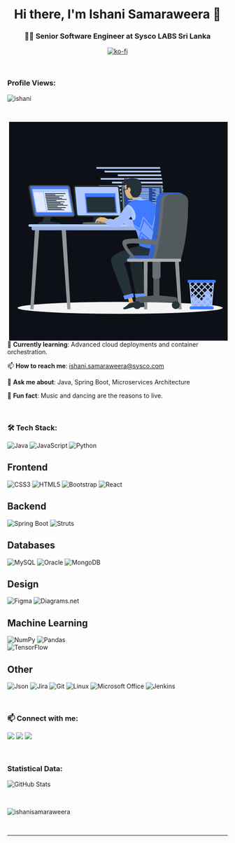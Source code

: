 <h1 align="center">Hi there, I'm Ishani Samaraweera 👋</h1>
<h3 align="center">👩‍💻 Senior Software Engineer at Sysco LABS Sri Lanka</h3>
<div align="center">	
    
[![ko-fi](https://ko-fi.com/img/githubbutton_sm.svg)](https://ko-fi.com/isam6241)

</div>
<br>
<p align="right"> <h3>Profile Views:</h3> <img src="https://komarev.com/ghpvc/?username=ishanisamaraweera&label=Profile%20views&color=0e75b6&style=flat"
    alt="ishani" /> 
  </p>
<br>

<p><img align="right" src="https://github.com/ishanisamaraweera/ishanisamaraweera/blob/main/ishani.gif" alt="Ishani" /></p>

🌱 **Currently learning**: Advanced cloud deployments and container orchestration.

📫 **How to reach me**: ishani.samaraweera@sysco.com

💬 **Ask me about**: Java, Spring Boot, Microservices Architecture

🌟 **Fun fact**: Music and dancing are the reasons to live.

<br>

### 🛠 Tech Stack:

<p align="left">
    
![Java](https://img.shields.io/badge/java-%23ED8B00.svg?style=for-the-badge&logo=java&logoColor=white) 
![JavaScript](https://img.shields.io/badge/javascript-%23323330.svg?style=for-the-badge&logo=javascript&logoColor=%23F7DF1E) 
![Python](https://img.shields.io/badge/python-3670A0?style=for-the-badge&logo=python&logoColor=ffdd54)  

## Frontend
![CSS3](https://img.shields.io/badge/css3-%231572B6.svg?style=for-the-badge&logo=css3&logoColor=white) 
![HTML5](https://img.shields.io/badge/html5-%23E34F26.svg?style=for-the-badge&logo=html5&logoColor=white) 
![Bootstrap](https://img.shields.io/badge/bootstrap-%23563D7C.svg?style=for-the-badge&logo=bootstrap&logoColor=white) 
![React](https://img.shields.io/badge/react-%2320232a.svg?style=for-the-badge&logo=react&logoColor=%2361DAFB) 

## Backend
![Spring Boot](https://img.shields.io/badge/Spring%20Boot-6DB33F?style=for-the-badge&logo=springboot&logoColor=white)
![Struts](https://img.shields.io/badge/Struts-EE0000?style=for-the-badge&logo=apache&logoColor=white)

## Databases
![MySQL](https://img.shields.io/badge/MySQL-4479A1?style=for-the-badge&logo=mysql&logoColor=white)
![Oracle](https://img.shields.io/badge/Oracle-F80000?style=for-the-badge&logo=oracle&logoColor=white)
![MongoDB](https://img.shields.io/badge/MongoDB-47A248?style=for-the-badge&logo=mongodb&logoColor=white) 

## Design
![Figma](https://img.shields.io/badge/figma-%23F24E1E.svg?style=for-the-badge&logo=figma&logoColor=white) 
![Diagrams.net](https://img.shields.io/badge/Diagrams.net-F08705?style=for-the-badge&logo=diagrams.net&logoColor=white)


## Machine Learning
![NumPy](https://img.shields.io/badge/numpy-%23013243.svg?style=for-the-badge&logo=numpy&logoColor=white) 
![Pandas](https://img.shields.io/badge/pandas-%23150458.svg?style=for-the-badge&logo=pandas&logoColor=white)  
![TensorFlow](https://img.shields.io/badge/TensorFlow-%23FF6F00.svg?style=for-the-badge&logo=TensorFlow&logoColor=white)

## Other
![Json](https://img.shields.io/badge/json-5E5C5C?style=for-the-badge&logo=json&logoColor=white)
![Jira](https://img.shields.io/badge/Jira-0052CC?style=for-the-badge&logo=Jira&logoColor=white)
![Git](https://img.shields.io/badge/Git-F05032?style=for-the-badge&logo=git&logoColor=white)
![Linux](https://img.shields.io/badge/Linux-FCC624?style=for-the-badge&logo=linux&logoColor=black)
![Microsoft Office](https://img.shields.io/badge/Microsoft_Office-D83B01?style=for-the-badge&logo=microsoft-office&logoColor=white) 
![Jenkins](https://img.shields.io/badge/Jenkins-D24939?style=for-the-badge&logo=jenkins&logoColor=white)
</p>
</br>
<h3 align="left">📫 Connect with me:</h3>
<div align="left">

[<img src="https://img.shields.io/badge/linkedin-%230077B5.svg?&style=for-the-badge&logo=linkedin&logoColor=white" />](https://www.linkedin.com/in/ishanisamaraweera/) [<img src = "https://img.shields.io/badge/twitter-%2320A1F1.svg?&style=for-the-badge&logo=twitter&logoColor=white">](https://twitter.com/sa_ishani/)  [<img src = "https://img.shields.io/badge/facebook-%2320A1F1.svg?&style=for-the-badge&logo=facebook&logoColor=white">](https://www.facebook.com/ishoosa/)
</div>
<br>

<h3>Statistical Data:</h3>

![GitHub Stats](https://github-readme-stats.vercel.app/api?username=isam6241&show_icons=true&theme=radical)

<br>
<p><img align="center"
    src="https://github-readme-stats.vercel.app/api/top-langs?username=isam6241&show_icons=true&locale=en&layout=compact"
    alt="ishanisamaraweera" />
</p>
<br>

---
